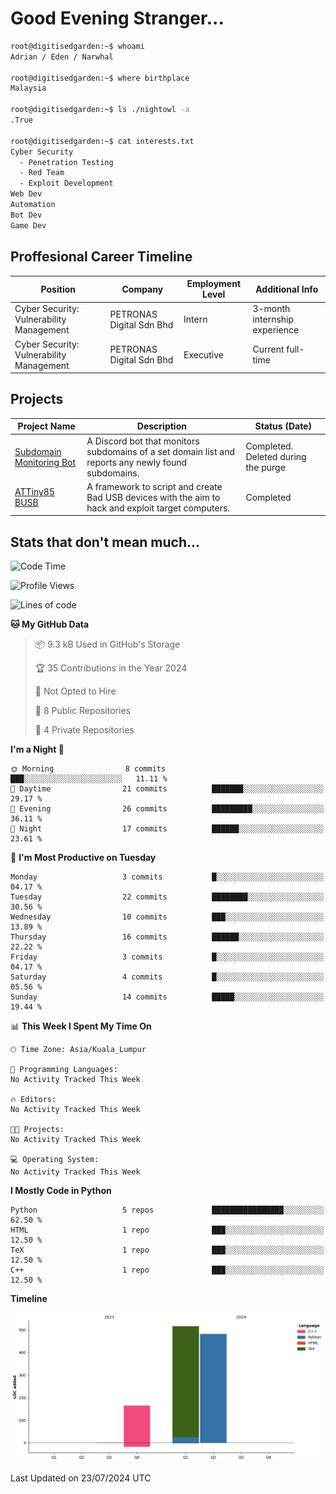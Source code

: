 # Good Evening Stranger...

```bash
root@digitisedgarden:~$ whoami
Adrian / Eden / Narwhal

root@digitisedgarden:~$ where birthplace
Malaysia

root@digitisedgarden:~$ ls ./nightowl -a
.True

root@digitisedgarden:~$ cat interests.txt
Cyber Security
  - Penetration Testing
  - Red Team
  - Exploit Development
Web Dev
Automation
Bot Dev
Game Dev
```

## Proffesional Career Timeline

|Position|Company|Employment Level|Additional Info|
|-------------|---------------------------------------------------------------|----|-----|
|Cyber Security: Vulnerability Management | PETRONAS Digital Sdn Bhd |Intern| 3-month internship experience |
|Cyber Security: Vulnerability Management | PETRONAS Digital Sdn Bhd |Executive|Current full-time|

## Projects

| Project Name | Description | Status (Date) |
|--------------|-------------|---------------|
|[Subdomain Monitoring Bot](https://github.com/edenfrey/subdomain-monitor)|A Discord bot that monitors subdomains of a set domain list and reports any newly found subdomains.|Completed. Deleted during the purge|
|[ATTiny85 BUSB](https://github.com/edenfrey/ATTiny85_BUSB)|A framework to script and create Bad USB devices with the aim to hack and exploit target computers.|Completed|

## Stats that don't mean much...

<!--START_SECTION:waka-->
![Code Time](http://img.shields.io/badge/Code%20Time-355%20hrs%2020%20mins-blue)

![Profile Views](http://img.shields.io/badge/Profile%20Views-0-blue)

![Lines of code](https://img.shields.io/badge/From%20Hello%20World%20I%27ve%20Written-1.2%20thousand%20lines%20of%20code-blue)

**🐱 My GitHub Data** 

> 📦 9.3 kB Used in GitHub's Storage 
 > 
> 🏆 35 Contributions in the Year 2024
 > 
> 🚫 Not Opted to Hire
 > 
> 📜 8 Public Repositories 
 > 
> 🔑 4 Private Repositories 
 > 
**I'm a Night 🦉** 

```text
🌞 Morning                8 commits           ███░░░░░░░░░░░░░░░░░░░░░░   11.11 % 
🌆 Daytime                21 commits          ███████░░░░░░░░░░░░░░░░░░   29.17 % 
🌃 Evening                26 commits          █████████░░░░░░░░░░░░░░░░   36.11 % 
🌙 Night                  17 commits          ██████░░░░░░░░░░░░░░░░░░░   23.61 % 
```
📅 **I'm Most Productive on Tuesday** 

```text
Monday                   3 commits           █░░░░░░░░░░░░░░░░░░░░░░░░   04.17 % 
Tuesday                  22 commits          ████████░░░░░░░░░░░░░░░░░   30.56 % 
Wednesday                10 commits          ███░░░░░░░░░░░░░░░░░░░░░░   13.89 % 
Thursday                 16 commits          ██████░░░░░░░░░░░░░░░░░░░   22.22 % 
Friday                   3 commits           █░░░░░░░░░░░░░░░░░░░░░░░░   04.17 % 
Saturday                 4 commits           █░░░░░░░░░░░░░░░░░░░░░░░░   05.56 % 
Sunday                   14 commits          █████░░░░░░░░░░░░░░░░░░░░   19.44 % 
```


📊 **This Week I Spent My Time On** 

```text
🕑︎ Time Zone: Asia/Kuala_Lumpur

💬 Programming Languages: 
No Activity Tracked This Week

🔥 Editors: 
No Activity Tracked This Week

🐱‍💻 Projects: 
No Activity Tracked This Week

💻 Operating System: 
No Activity Tracked This Week
```

**I Mostly Code in Python** 

```text
Python                   5 repos             ████████████████░░░░░░░░░   62.50 % 
HTML                     1 repo              ███░░░░░░░░░░░░░░░░░░░░░░   12.50 % 
TeX                      1 repo              ███░░░░░░░░░░░░░░░░░░░░░░   12.50 % 
C++                      1 repo              ███░░░░░░░░░░░░░░░░░░░░░░   12.50 % 
```



**Timeline**

![Lines of Code chart](https://raw.githubusercontent.com/0xnarwhal/0xnarwhal/main/assets/bar_graph.png)


 Last Updated on 23/07/2024 UTC
<!--END_SECTION:waka-->
